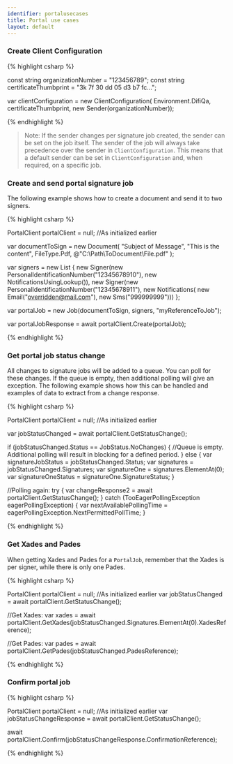 ```yaml
---
identifier: portalusecases
title: Portal use cases
layout: default
---
```


<h3 id="uc07">Create Client Configuration</h3>

{% highlight csharp %}

const string organizationNumber = "123456789";
const string certificateThumbprint = "3k 7f 30 dd 05 d3 b7 fc...";

var clientConfiguration = new ClientConfiguration(
    Environment.DifiQa,
    certificateThumbprint,
    new Sender(organizationNumber));

{% endhighlight %}

<blockquote>
Note: If the sender changes per signature job created, the sender can be set on the job itself. The sender of the job will always take precedence over the sender in <code>ClientConfiguration</code>. This means that a default sender can be set in <code>ClientConfiguration</code> and, when required, on a specific job.   
</blockquote>

<h3 id="uc08">Create and send portal signature job</h3>

The following example shows how to create a document and send it to two signers.

{% highlight csharp %}

PortalClient portalClient = null; //As initialized earlier

var documentToSign = new Document(
    "Subject of Message", 
    "This is the content", 
    FileType.Pdf, 
    @"C:\Path\ToDocument\File.pdf"
    );

var signers = new List<Signer>
{
    new Signer(new PersonalIdentificationNumber("12345678910"), new NotificationsUsingLookup()),
    new Signer(new PersonalIdentificationNumber("12345678911"), new Notifications(
        new Email("overridden@mail.com"), 
        new Sms("999999999")))
};

var portalJob = new Job(documentToSign, signers, "myReferenceToJob");

var portalJobResponse = await portalClient.Create(portalJob);


{% endhighlight %}


<h3 id="uc09">Get portal job status change</h3>

All changes to signature jobs will be added to a queue. You can poll for these changes. If the queue is empty, then additional polling will give an exception. The following example shows how this can be handled and examples of data to extract from a change response.

{% highlight csharp %}

PortalClient portalClient = null; //As initialized earlier

var jobStatusChanged = await portalClient.GetStatusChange();

if (jobStatusChanged.Status == JobStatus.NoChanges)
{
    //Queue is empty. Additional polling will result in blocking for a defined period.
}
else
{
    var signatureJobStatus = jobStatusChanged.Status;
    var signatures = jobStatusChanged.Signatures;
    var signatureOne = signatures.ElementAt(0);
    var signatureOneStatus = signatureOne.SignatureStatus;
}

//Polling again:
try
{
    var changeResponse2 = await portalClient.GetStatusChange();
}
catch (TooEagerPollingException eagerPollingException)
{
    var nextAvailablePollingTime = eagerPollingException.NextPermittedPollTime;
}

{% endhighlight %}

<h3 id="uc10">Get Xades and Pades</h3>

When getting Xades and Pades for a `PortalJob`, remember that the Xades is per signer, while there is only one Pades. 

{% highlight csharp %}

PortalClient portalClient = null; //As initialized earlier
var jobStatusChanged = await portalClient.GetStatusChange();

//Get Xades:
var xades = await portalClient.GetXades(jobStatusChanged.Signatures.ElementAt(0).XadesReference);

//Get Pades:
var pades = await portalClient.GetPades(jobStatusChanged.PadesReference);

{% endhighlight %}

<h3 id="uc11">Confirm portal job</h3>

{% highlight csharp %}

PortalClient portalClient = null; //As initialized earlier
var jobStatusChangeResponse = await portalClient.GetStatusChange();

await portalClient.Confirm(jobStatusChangeResponse.ConfirmationReference);

{% endhighlight %}